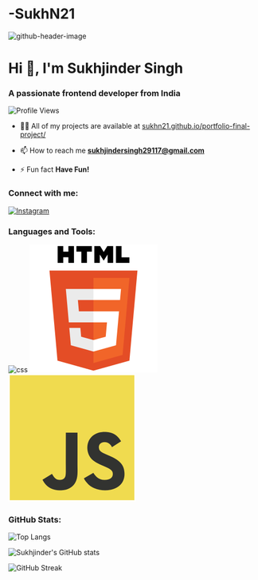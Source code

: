 # -SukhN21

![github-header-image](https://github.com/user-attachments/assets/9fd792e9-03f9-47d4-866d-be7a21f10e7f)

# Hi 👋, I'm Sukhjinder Singh
### A passionate frontend developer from India

![Profile Views](https://komarev.com/ghpvc/?username=sukhn21&label=Profile%20views&color=0e75b6&style=flat)

- 👨‍💻 All of my projects are available at [sukhn21.github.io/portfolio-final-project/](https://sukhn21.github.io/portfolio-final-project/)

- 📫 How to reach me **sukhjindersingh29117@gmail.com**

- ⚡ Fun fact **Have Fun!**

### Connect with me:
[![Instagram](https://raw.githubusercontent.com/rahuldkjain/github-profile-readme-generator/master/src/images/icons/Social/instagram.svg)](https://instagram.com/sukhgill28_)

### Languages and Tools:
![css](https://github.com/user-attachments/assets/f26a3c4a-c5ea-413e-837f-913d1d3bd6fe)
![HTML5](https://raw.githubusercontent.com/devicons/devicon/master/icons/html5/html5-original-wordmark.svg)
![JavaScript](https://raw.githubusercontent.com/devicons/devicon/master/icons/javascript/javascript-original.svg)

### GitHub Stats:
![Top Langs](https://github-readme-stats.vercel.app/api/top-langs?username=sukhn21&show_icons=true&locale=en&layout=compact)

![Sukhjinder's GitHub stats](https://github-readme-stats.vercel.app/api?username=sukhn21&show_icons=true&locale=en)

![GitHub Streak](https://github-readme-streak-stats.herokuapp.com/?user=sukhn21&)
